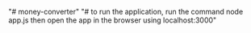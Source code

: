 "# money-converter" 
"# to run the application, run the command node app.js then open the app in the browser using localhost:3000"